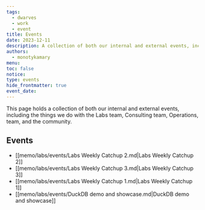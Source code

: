 ```yaml
---
tags:
  - dwarves
  - work
  - event
title: Events
date: 2023-12-11
description: A collection of both our internal and external events, including the things we do with the Labs team, Consulting team, Operations, team, and the community.
authors:
  - monotykamary
menu: 
toc: false
notice: 
type: events
hide_frontmatter: true
event_date:
---
```

This page holds a collection of both our internal and external events, including the things we do with the Labs team, Consulting team, Operations, team, and the community.

## Events

- [[memo/labs/events/Labs Weekly Catchup 2.md|Labs Weekly Catchup 2]]
- [[memo/labs/events/Labs Weekly Catchup 3.md|Labs Weekly Catchup 3]]
- [[memo/labs/events/Labs Weekly Catchup 1.md|Labs Weekly Catchup 1]]
- [[memo/labs/events/DuckDB demo and showcase.md|DuckDB demo and showcase]]

